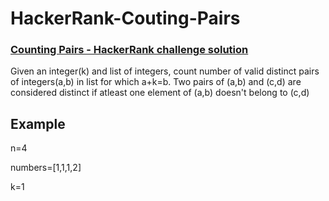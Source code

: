 # HackerRank-Couting-Pairs
### [Counting Pairs - HackerRank challenge solution](https://www.hackerrank.com/contests/womenscup/challenges/count-the-pairs)


Given an integer(k) and list of integers, count number of valid distinct pairs of integers(a,b) in list for which a+k=b. Two pairs of (a,b) and (c,d) are considered distinct if atleast one element of (a,b) doesn't belong to (c,d)

## Example
n=4 <p>
numbers=[1,1,1,2] <p>
k=1
